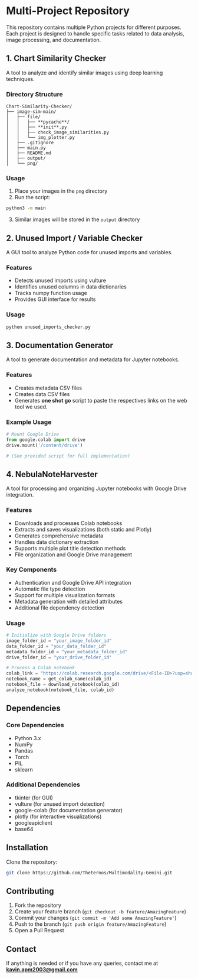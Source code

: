 # Multi-Project Repository
This repository contains multiple Python projects for different purposes. Each project is designed to handle specific tasks related to data analysis, image processing, and documentation.

## 1. Chart Similarity Checker
A tool to analyze and identify similar images using deep learning techniques.

### Directory Structure
```
Chart-Similarity-Checker/
├── image-sim-main/
│   ├── file/
│   │   ├── **pycache**/
│   │   ├── **init**.py
│   │   ├── check_image_similarities.py
│   │   └── img_plotter.py
│   ├── .gitignore
│   ├── main.py
│   ├── README.md
│   ├── output/
│   └── png/
```

### Usage
1. Place your images in the `png` directory
2. Run the script:
```bash
python3 -m main
```
3. Similar images will be stored in the `output` directory

## 2. Unused Import / Variable Checker
A GUI tool to analyze Python code for unused imports and variables.

### Features
- Detects unused imports using vulture
- Identifies unused columns in data dictionaries
- Tracks numpy function usage
- Provides GUI interface for results

### Usage
```bash
python unused_imports_checker.py
```

## 3. Documentation Generator
A tool to generate documentation and metadata for Jupyter notebooks.

### Features
- Creates metadata CSV files
- Creates data CSV files
- Generates **one shot go** script to paste the respectives links on the web tool we used.  

### Example Usage
```python
# Mount Google Drive
from google.colab import drive
drive.mount('/content/drive')

# (See provided script for full implementation)
```

## 4. NebulaNoteHarvester
A tool for processing and organizing Jupyter notebooks with Google Drive integration.

### Features
- Downloads and processes Colab notebooks
- Extracts and saves visualizations (both static and Plotly)
- Generates comprehensive metadata
- Handles data dictionary extraction
- Supports multiple plot title detection methods
- File organization and Google Drive management

### Key Components
- Authentication and Google Drive API integration
- Automatic file type detection
- Support for multiple visualization formats
- Metadata generation with detailed attributes
- Additional file dependency detection

### Usage
```python
# Initialize with Google Drive folders
image_folder_id = "your_image_folder_id"
data_folder_id = "your_data_folder_id"
metadata_folder_id = "your_metadata_folder_id"
drive_folder_id = "your_drive_folder_id"

# Process a Colab notebook
colab_link = "https://colab.research.google.com/drive/<File-ID>?usp=sharing"
notebook_name = get_colab_name(colab_id)
notebook_file = download_notebook(colab_id)
analyze_notebook(notebook_file, colab_id)
```

## Dependencies
### Core Dependencies
- Python 3.x
- NumPy
- Pandas
- Torch
- PIL
- sklearn

### Additional Dependencies
- tkinter (for GUI)
- vulture (for unused import detection)
- google-colab (for documentation generator)
- plotly (for interactive visualizations)
- googleapiclient
- base64

## Installation
Clone the repository:
```bash
git clone https://github.com/Theternos/Multimodality-Gemini.git
```

## Contributing
1. Fork the repository
2. Create your feature branch (`git checkout -b feature/AmazingFeature`)
3. Commit your changes (`git commit -m 'Add some AmazingFeature'`)
4. Push to the branch (`git push origin feature/AmazingFeature`)
5. Open a Pull Request

## Contact
If anything is needed or if you have any queries, contact me at **kavin.apm2003@gmail.com**
